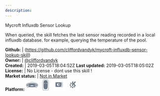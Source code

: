 ```yaml
---
description: 
---
```

Mycroft Influxdb Sensor Lookup

When queried, the skill fetches the last sensor reading recorded in a local influxdb database. for example, querying the temperature of the pool.

**Github:** | (https://github.com/cliffordvandyk/mycroft-influxdb-sensor-lookup-skill)  
**Owner:** | [@cliffordvandyk](https://github.com/cliffordvandyk)  
**Created:** | 2019-03-05T18:04:52Z  **Last updated:** 2019-03-05T18:05:02Z  
**License:** | No License - dont use this skill !  
**Market status:** | [Not in Market](https://market.mycroft.ai/skill/)  
**Platform:**   ![](.gitbook/assets/mark-1-icon.png)  ![](.gitbook/assets/mark-2-icon.png)  ![](.gitbook/assets/picroft-icon.png)  ![](.gitbook/assets/kde.png)   
